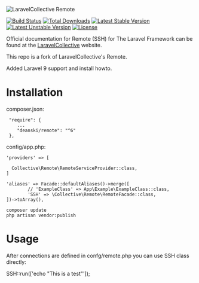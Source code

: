 ![LaravelCollective Remote](LaravelCollectiveRemote-banner.png)

[![Build Status](https://travis-ci.org/LaravelCollective/remote.svg?branch=master)](https://travis-ci.org/LaravelCollective/remote)
[![Total Downloads](https://poser.pugx.org/LaravelCollective/remote/downloads)](https://packagist.org/packages/laravelcollective/remote)
[![Latest Stable Version](https://poser.pugx.org/LaravelCollective/remote/v/stable.svg)](https://packagist.org/packages/laravelcollective/remote)
[![Latest Unstable Version](https://poser.pugx.org/LaravelCollective/remote/v/unstable.svg)](https://packagist.org/packages/laravelcollective/remote)
[![License](https://poser.pugx.org/LaravelCollective/remote/license.svg)](https://packagist.org/packages/laravelcollective/remote)

Official documentation for Remote (SSH) for The Laravel Framework can be found at the [LaravelCollective](http://laravelcollective.com) website.

This repo is a fork of LaravelCollective's Remote.

Added Laravel 9 support and install howto.

# Installation

composer.json:

```
 "require": {
    ...
    "deanski/remote": "^6"
 },
```

config/app.php:

```
'providers' => [

  Collective\Remote\RemoteServiceProvider::class,
]

'aliases' => Facade::defaultAliases()->merge([
        // 'ExampleClass' => App\Example\ExampleClass::class,
        'SSH' => \Collective\Remote\RemoteFacade::class,
])->toArray(),

```

```
composer update
php artisan vendor:publish
```

# Usage

After connections are defined in confg/remote.php you can use SSH class directly:


SSH::run(['echo "This is a test"']);


